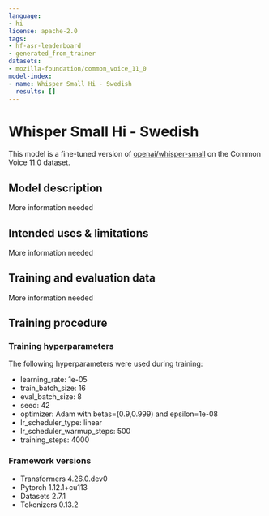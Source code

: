```yaml
---
language:
- hi
license: apache-2.0
tags:
- hf-asr-leaderboard
- generated_from_trainer
datasets:
- mozilla-foundation/common_voice_11_0
model-index:
- name: Whisper Small Hi - Swedish
  results: []
---
```


<!-- This model card has been generated automatically according to the information the Trainer had access to. You
should probably proofread and complete it, then remove this comment. -->

# Whisper Small Hi - Swedish

This model is a fine-tuned version of [openai/whisper-small](https://huggingface.co/openai/whisper-small) on the Common Voice 11.0 dataset.

## Model description

More information needed

## Intended uses & limitations

More information needed

## Training and evaluation data

More information needed

## Training procedure

### Training hyperparameters

The following hyperparameters were used during training:
- learning_rate: 1e-05
- train_batch_size: 16
- eval_batch_size: 8
- seed: 42
- optimizer: Adam with betas=(0.9,0.999) and epsilon=1e-08
- lr_scheduler_type: linear
- lr_scheduler_warmup_steps: 500
- training_steps: 4000

### Framework versions

- Transformers 4.26.0.dev0
- Pytorch 1.12.1+cu113
- Datasets 2.7.1
- Tokenizers 0.13.2
